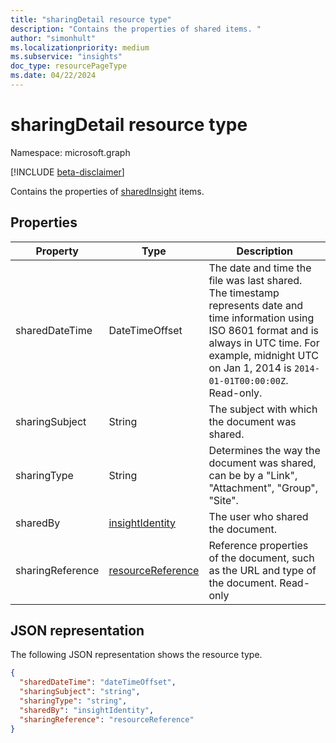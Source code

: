 ```yaml
---
title: "sharingDetail resource type"
description: "Contains the properties of shared items. "
author: "simonhult"
ms.localizationpriority: medium
ms.subservice: "insights"
doc_type: resourcePageType
ms.date: 04/22/2024
---
```


# sharingDetail resource type

Namespace: microsoft.graph

[!INCLUDE [beta-disclaimer](../../includes/beta-disclaimer.md)]

Contains the properties of [sharedInsight](insights-shared.md) items. 

## Properties

| Property              | Type          | Description  |
| -------------         |-----------    | -------------|
| sharedDateTime      	| DateTimeOffset| The date and time the file was last shared. The timestamp represents date and time information using ISO 8601 format and is always in UTC time. For example, midnight UTC on Jan 1, 2014 is `2014-01-01T00:00:00Z`. Read-only.  |
| sharingSubject      	| String	      | The subject with which the document was shared. |
| sharingType     		  | String        | Determines the way the document was shared, can be by a "Link", "Attachment", "Group", "Site".     |
| sharedBy      	      | [insightIdentity](insights-insightidentity.md)	    | The user who shared the document.  |
| sharingReference		  | [resourceReference](insights-resourcereference.md)	    | Reference properties of the document, such as the URL and type of the document. Read-only |


## JSON representation
The following JSON representation shows the resource type.
<!-- {
  "blockType": "resource",
  "optionalProperties": [

  ],
  "@odata.type": "microsoft.graph.sharingDetail"
}-->
```json
{
  "sharedDateTime": "dateTimeOffset",
  "sharingSubject": "string",
  "sharingType": "string",
  "sharedBy": "insightIdentity",
  "sharingReference": "resourceReference"
}
```


